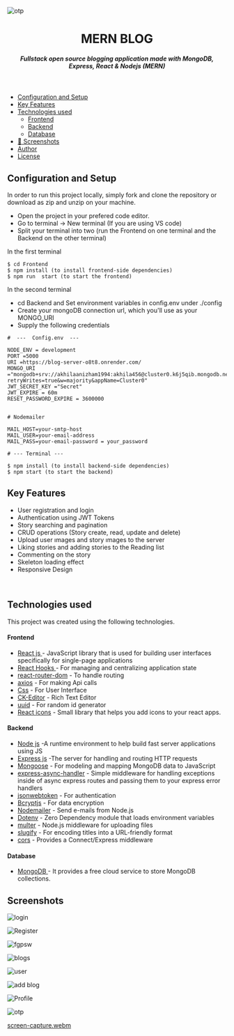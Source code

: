 ![otp](https://github.com/akhilanithin/Blog-app/assets/122517142/8f062184-1e44-41f6-9983-90e0a8264de6)
<H1 align ="center" > MERN BLOG  </h1>
<h5  align ="center"> 
Fullstack open source blogging application made with MongoDB, Express, React & Nodejs (MERN) </h5>
<br/>

  * [Configuration and Setup](#configuration-and-setup)
  * [Key Features](#key-features)
  * [Technologies used](#technologies-used)
      - [Frontend](#frontend)
      - [Backend](#backend)
      - [Database](#database)
  * [📸 Screenshots](#screenshots)
  * [Author](#author)
  * [License](#license)


## Configuration and Setup

In order to run this project locally, simply fork and clone the repository or download as zip and unzip on your machine.

- Open the project in your prefered code editor.
- Go to terminal -> New terminal (If you are using VS code)
- Split your terminal into two (run the Frontend on one terminal and the Backend on the other terminal)

In the first terminal

```
$ cd Frontend
$ npm install (to install frontend-side dependencies)
$ npm run  start (to start the frontend)
```

In the second terminal

- cd Backend and Set environment variables in config.env under ./config
- Create your mongoDB connection url, which you'll use as your MONGO_URI
- Supply the following credentials

```
#  ---  Config.env  ---

NODE_ENV = development
PORT =5000
URI =https://blog-server-o8t8.onrender.com/
MONGO_URI ="mongodb+srv://akhilaanizham1994:akhila456@cluster0.k6j5qib.mongodb.net/blog?retryWrites=true&w=majority&appName=Cluster0"
JWT_SECRET_KEY ="Secret"
JWT_EXPIRE = 60m
RESET_PASSWORD_EXPIRE = 3600000 


# Nodemailer

MAIL_HOST=your-smtp-host 
MAIL_USER=your-email-address 
MAIL_PASS=your-email-password = your_password
```


```
# --- Terminal ---

$ npm install (to install backend-side dependencies)
$ npm start (to start the backend)
```

##  Key Features

- User registration and login
- Authentication using JWT Tokens
- Story searching  and pagination 
- CRUD operations (Story create, read, update and delete)
- Upload user ımages and story ımages  to the server
- Liking  stories and adding stories  to the Reading list
- Commenting  on the story
- Skeleton loading effect
- Responsive Design

<br/>

##  Technologies used

This project was created using the following technologies.

####  Frontend 

- [React js ](https://www.npmjs.com/package/react) - JavaScript library that is used for building user interfaces specifically for single-page applications
- [React Hooks  ](https://reactjs.org/docs/hooks-intro.html) - For managing and centralizing application state
- [react-router-dom](https://www.npmjs.com/package/react-router-dom) - To handle routing
- [axios](https://www.npmjs.com/package/axios) - For making Api calls
- [Css](https://developer.mozilla.org/en-US/docs/Web/CSS) - For User Interface
- [CK-Editor](https://ckeditor.com/docs/ckeditor5/latest/builds/guides/integration/frameworks/react.html) - Rich Text Editor 
- [uuid](https://www.npmjs.com/package/uuid) - For random id generator
- [React icons](https://react-icons.github.io/react-icons/) -
 Small library that helps you add icons  to your react apps.

####  Backend 

- [Node js](https://nodejs.org/en/) -A runtime environment to help build fast server applications using JS
- [Express js](https://www.npmjs.com/package/express) -The server for handling and routing HTTP requests
- [Mongoose](https://mongoosejs.com/) - For modeling and mapping MongoDB data to JavaScript
- [express-async-handler](https://www.npmjs.com/package/express-async-handler) - Simple middleware for handling exceptions inside of async express routes and passing them to your express error handlers 
- [jsonwebtoken](https://www.npmjs.com/package/jsonwebtoken) - For authentication
- [Bcryptjs](https://www.npmjs.com/package/bcryptjs) - For data encryption
- [Nodemailer](https://nodemailer.com/about/) - Send e-mails from Node.js
- [Dotenv](https://www.npmjs.com/package/dotenv) - Zero Dependency module that loads environment variables
- [multer](https://www.npmjs.com/package/multer) - Node.js middleware for uploading files 
- [slugify](https://www.npmjs.com/package/slugify) - For encoding titles into a URL-friendly format
- [cors](https://www.npmjs.com/package/cors) - Provides a Connect/Express middleware


####  Database 

 - [MongoDB ](https://www.mongodb.com/) - It provides a free cloud service to store MongoDB collections.
 
 ##  Screenshots 
 
![login](https://github.com/akhilanithin/Blog-app/assets/122517142/d4692f82-cb0e-4e5f-9137-9f2f3ad2f4b7)

![Register](https://github.com/akhilanithin/Blog-app/assets/122517142/80c8e28f-b184-47c4-ba2f-a5a1a08b5866)

![fgpsw](https://github.com/akhilanithin/Blog-app/assets/122517142/a5b3bbd8-f539-412b-8a4c-0cf31cb1a238)

![blogs](https://github.com/akhilanithin/Blog-app/assets/122517142/c190bfe6-7867-4793-857f-d5abf25eccad)

![user](https://github.com/akhilanithin/Blog-app/assets/122517142/07db3dd4-bf74-4daf-9862-87f4c9406251)

![add blog](https://github.com/akhilanithin/Blog-app/assets/122517142/f3a39dc0-0c30-428d-abcc-14f7912e73c0)

![Profile](https://github.com/akhilanithin/Blog-app/assets/122517142/138d08b5-adc3-4fea-858f-7458a474d7ac)

![otp](https://github.com/akhilanithin/Blog-app/assets/122517142/319cdf23-504f-425e-9275-77de15f7f1d3)


[screen-capture.webm](https://github.com/akhilanithin/Blog-app/assets/122517142/8f9ff8f1-7619-4703-8eb6-d9e17cba7d55)












